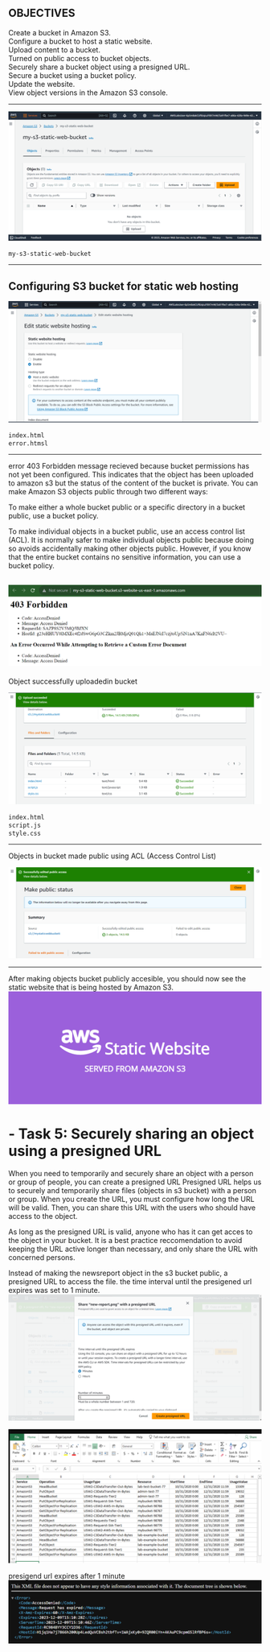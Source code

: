 ## OBJECTIVES

Create a bucket in Amazon S3.\
Configure a bucket to host a static website.\
Upload content to a bucket.\
Turned on public access to bucket objects.\
Securely share a bucket object using a presigned URL.\
Secure a bucket using a bucket policy.\
Update the website.\
View object versions in the Amazon S3 console.
___

![image](./Images/my-s3-bucket.png)
```
my-s3-static-web-bucket
```
___

## Configuring S3 bucket for static web hosting

![image](./Images/static-web-bucket-configured.png)
```
index.html
error.htmsl
```
___

error 403 Forbidden message recieved because   bucket permissions has not yet been configured. This indicates that the object has been uploaded to amazon s3 but the status of the content of the bucket is private.
You can make Amazon S3 objects public through two different ways:

To make either a whole bucket public or a specific directory in a bucket public, use a bucket policy.

To make individual objects in a bucket public, use an access control list (ACL). It is normally safer to make individual objects public because doing so avoids accidentally making other objects public. However, if you know that the entire bucket contains no sensitive information, you can use a bucket policy.

![image](./Images/error-403.png)
-

Object successfully uploadedin bucket

![image](./Images/objectsuccessfullyuploaded.png)
```
index.html
script.js
style.css
```
___

Objects in bucket made public using ACL (Access Control List)

![image](./images/objectsmadepublic.png)
___

After making objects bucket publicly accesible, you should now see the static website that is being hosted by Amazon S3.
![image](./Images/websitevissible.png)

# - Task 5: Securely sharing an object using a presigned URL

When you need to temporarily and securely share an object with a person or group of people, you can create a presigned URL Presigned URL helps us to securely and temporarily share files (objects in s3 bucket) with a person or group.
When you create the URL, you must configure how long the URL will be valid. Then, you can share this URL with the users who should have access to the object.

 As long as the presigned URL is valid, anyone who has it can get acces to the object in your bucket. It is a best practice reccomendation to avoid keeping the URL active longer than necessary, and only share the URL with concerned persons.

 Instead of making the newsreport object in the s3 bucket public, a presigned URL to access the file. the time interval until the presigened url expires was set to 1 minute. 
![image](./Images/presigedurl.png)

![image](./Images/newsreport.png)

presigend url expires after 1 minute
![image](./Images/expiredurl.png)